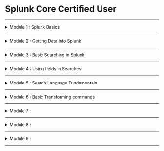 # Splunk Core Certified User


---
<details>
  <summary> Module 1 : Splunk Basics </summary>

- What is Splunk?
- Basic Splunk Components
    - Processing Components
        - Forwarders, Indexers, Search Heads
    - Management Components 
        - Deployment server
        - Indexer Cluser Manager
        - Search head cluster deployer
        - License Manager
        - Monitoring Console

- Splunk Components
    - Splunk Forwarders
        - Universal forwarders ( for prods)
            - Separate executable with reduced functionality
            - Main function is to collect and send data
        - Heavy forwarders
            - Configure from full Splunk enterprise installation.
            - Can parse and filter data before forwarding.

    - Splunk Indexers (Search Peer)
        - It is a splunk enterprise instance that processes and writes data into repositories as events
        - Indexers can do processing
            - Transform raw data into events (parsing)
            - NOTE: Heavy forwarders can also parse data as well.
            - Assign metada - source, sourcetype (json, csv, etc), host (host machine that is actually sending the data to the Splunk)
            - Identify or create timestamps
            - After all the processing is done, indexers will write data to data repositories known as indexes in disk.
            - Default indexes
                - Main
                - _internal - Splunk own logs
            - Repositories containing files with index data are called buckets.
            - Example index structure

            ```
            Repositories
            Home Path
                Hot Bucket - data is actively ingested into hot bucket. Write only happen in Hot Bucket.
                Warm Bucket
            Cold Path
                Cold Bucket - Retention. If reach over the retention period, data will be frozen. 
            Thawed Path
                Frozen to thawed buckets
            ```
        - Indexer Cluster
            - Group indexers together to provide data replication
            - Cluster Manager coordinates replication activities and manages the Cluster
    - **Exam Tips**
        - Splunk components that transforms raw data into events.
            - Indexers
            - Heavy forwarders
        - Splunk components that saves data into disk
            - ONLY indexers can write to Hot Bucket disk
        - Licensing meter runs during indexing

 - Search Head
    - Allow users to write search queries (SPL) to search the indexed data
    - Distributes search requests to the indexers and merges the result back to the user
    - Extract fields and create other knowledge objects such as 
        - Reports
        - Alerts
        - Visualizations
        - Dashboards
    
    - Search Head Cluster
        - Group search heads with identical configuration
        - Search requests from users are balanced across Search Head (SH) group - load balancing
        - Managed by a Cluster Captain
            - Coordinates job scheduling among SH members
            - Coordinates replication activities
        - Cluster Deployer
            - This is a management component that distributes apps and other configurations to Cluster members
            - Distributes content, configuration, apps to other groups of Splunk instances (deployment clients)
            - Distributed content is known as deployment apps
            - Used mostly distribute apps to Splunk Forwarders
    - **Exam Tips**
        - Splunk component that let users write SPL queries ==> Search Head

- Forwarder Management
    - Deployment server GUI accessible within Splunk Web
    - Provides a way to configure deployment server and monitor updates
- License Manager
    - Hosts licenses and assigns license volumne to other Splunk Components (License peers) in a distributed deployment
    - License meter runs during indexing
    - License Types:
        - Volumne based
        - Infrastructure based
        - Access to Splunk features
- Monitoring Console
    - Used to view topology and performance information about your Splunk deployment
    - Monitor dashboards, use data from Splunk internal logs

- Splunk Web User Interface 
    - Access Splunk Web UI using a browser
    - Default Splunk Enterprise port is 8000
    - Local Machine : http://localhost:8000
    - Remote Instance (VM) : http://<instanceIP address>:8000
    - Provides access to Splunk features
        - Available features depend on role of user
        - Three main out of the box roles
            - User
            - Power
            - Admin 
    - Includes apps to extend functionality
        - Default App examples:
            - Home App
            - Search & Reporting App
        - Create Custom apps
        - Download apps from Splunkbase

    - **Exam Tips**
        - Default port of Splunk web ==> 8000
        - Splunk default app examples 
            - Home App
            - Search & Reporting App

- Splunk Apps
    - Splunk Apps are custom solutions that allow you to extend the functionality of the Splunk platform
    - What can Splunk app do?
        - Separate workspaces for different use cases to co-exist on single Splunk instance
            - Alerts
            - Reports
            - Dashboards
        - Custom configurations to ingest data
        - Collections of 
            - Data inputs
            - UI elements
            - Knowledge objects - fields extraction
    - Where to find apps?
        - Browse to find apps within Splunk Enterprise
        - Splunkbase, https://splunkbase.splunk.com/
    - **Exam Tips**
        - What are the use cases of Splunk apps?
        - Access Splunk apps in Splunkbase

- Splunkbase
    - Download eventgen

- Settings
    - Knowledge
        - Create and manage knowledge objects
        - Major menu items available to user and power roles
    - System
        - System settings
        - Licensing
        - Restart Splunk from GUI
    - Data
        - Create indexes and configure data inputs
        - Configure data forwarding and receiving
    - Distributed environment
        - Indexer clustering
        - Forwarder management
        - Data Fabric
        - Federated search
        - Distributed search 
    - Exam tip
        - What can be changed using account settings and preferences?
            - full name, email, password, timezone, background screen, etc.

- Search & Reporting App
    - Default app that provides an interface to search, analyze and vistualize data in Splunk
    - Search Bar - 
    - App Navigation Bar
    - Timerange
    - Search modes
        - fast mode
        - smart mode
        - verbose mode - least performance
    - Search history
    - Data summary
        - Use the Data Summary tab to quickly learn about the data present in your Splunk deployment
            - View count of events by :
                - Hosts
                - Sources
                - SourceTypes
    - Exam Tips
        - Quick way to understand your data in your deployment.
        - Fields present under data summary 
- Splunk Roles and Users
    - Roles 
        - admin
            - Access to all settings
            - can_delete
        - power
            - Have limited access to settings
            - Create and publish (share) knowledge objects
            - Assign to power users
        - splunk_system_role
        - user
            - Limited access to settings
            - Create private knowledge objects
            - Assign to basic users
    - Exam Tips
        - Role permissions. Which roles have minimum and maximum permissions
        - How many main roles in Splunk by default
            - min roles are user, power, admin
    - Question
        - Q1: Which of the following Splunk components typically resides on machines where data originates?
            - Forwarders are installed on host machines to collect data and send to Splunk for indexing.
        - Q2: Which Splunk component transforms raw data into events and distributes the results to an index?
            -  Indexer is the Splunk component that processes and writes data into repositories (indexes) as events.
        - Q3: Which component of Splunk is primarily responsible for saving data?
            - Indexer is the Splunk component that processes and writes data (saves data) into repositories (indexes) as events.
        - Q4: Three basic components of Splunk are?
            - Basic components are the processing components - Forwarder, Indexer, Search Head
        - Q5: What is Splunk?
            - Splunk is a software platform to search, analyze and vistualize the machine-generated data
        - Q6: Which component of Splunk let us write SPL query to find the required data?
            -  The Search Head allows users to write search queries using Splunk Search Processing Language (SPL) to search indexed data.
        - Q7: Which of the following Splunk Components can perform log filtering/parsing?
            - While universal forwarders can only collect and send data, heavy forwarders can parse and filter data.
        - Q8: Which of the following is true about user account settings and preferences?
            - You can configure Full name, Time zone and Default app under account settings and preferences in the account menu.
        - Q9: A collection of items containing things such as data inputs, UI elements, and knowledge objects is known as what?
            - Apps are collections of data inputs, UI elements, and knowledge objects.
        - Q10: Splunk Apps are used for the following:
            - 
        - Q11: Which is a default app for Splunk Enterprise?
            - Splunk comes out-of-the box with default apps such as Home App, Search & Reporting App.
        - Q12: How many main roles do you have in Splunk?
            - Splunk comes out-of-the box with 3 main roles: User, Power, Admin
        - Q13: What is the default web port used by Splunk?
            - Default port to access Splunk Web UI is 8000.

- Useful references
    - https://www.aplura.com/splunk-best-practices/
    - https://medium.com/@byanalytixlabs/understanding-the-splunk-architecture-key-components-and-best-practices-7f6161762328
</details>

---

<details>
  <summary> Module 2 : Getting Data into Splunk </summary>

- Ways to ingest data into Splunk
    - What data to ingest into Splunk?
        - Get data from files and directories
            - Monitor files and directories
            - Upload static files
        - Get data from network sources
            - Data that come over a network port
            - Both TCP and UDP protocols are supported
        - Get data from window sources
            - Window event logs
            - windows registry
            - Windows management instrumentation (WMI)
            - Active directory
            - Performance Monitoring
        - Get data from other sources
            - API
            - DB
            - Metrics
            - FIFO queues

    - How to ingest data into splunk
        - Use existing apps and add-ons: First check, if there is an existing add-ons
            - e.g. Splunk add-on for windows
            - Splunk add-on for AWS
            - Splunk DB connect
            - Splunk Stream
        - Find apps and add-ons on Splunkbase
        - Use forwarders to get data
            - install forwarders on the sources generating data.
            - Use Heavy Forwarders if more processing is needed before ingestion
        - Use HTTP event collector (HEC)
            - Use HEC to get data from source via HTTP or HTTPs protocol
        - For custom data, use scripted or module inputs

- Splunk index time process - end of end process consisting of three phases
    - Input Phase
        - Handled at the data source
            - Universal forwarder
            - HF
        - data sources are open and read
        - COnfigurations are applied to entire streams
        - data sent out for indexing
    - Parsing Phase
        - Handled at :
            - indexer
            - heavy forwarder
        - data is broken up into events
        - Extract defaul metadata fields
            - host
            - source
            - sourcetype
            - index ( defaults to main )
        - Identify and create timestamps
        - Identify line termination
    - Indexing Phase
        - Handled at : 
            - indexer
        - Run license meter
        - Build index data structures
        - Write data to disk

- Configuring data inputs
    - Add data inputs using one of the followin methods
        - Splunk Web
        - CLI
        - Config files - edit inputs.conf
        - Apps and add-ons from Splunkbase
    - Add data inputs using Splunk Web
        - Upload
            - Upload local files from your computer
            - Only get indexed once
        - Monitor
            - Monitor files and directories, network ports, etc.
            - Data located on Splunk enterprise instances
            - Useful for testing
        - Forward
            - Get data from remote machines over receiving port
            - Remote machines have forwarders installed
            - Mostly used in production environments
    
- Configuring data inputs - upload
    - select data source - file containing data to index
    - select a matching sourcetype from list of pretrained sourcetypes
        - sourcetype determined automatically but you can choose a different one from the dropdown.
        - you can also create a new sourcetype name
    
    - Input settings
        - Assing metadata values
        - Pick an index you want to place the data in
        - Review 
    - Data sources are from splunk
        - webserver 1, 2, 3
            - access.log, secure.log
        - localhost
            - Eventgen app, eventgen.conf
        - local host

- Adding training data - generate events

|Operating System| Default Splunk installation directory | Directory for app config files |
|---|---|---|
|Windows|C:\Program Files|Splunk|C:\Program files|Splunk\etc\apps|
|Linux|/opt/splunk|/opt/splunk/etc/apps|
|Mac OS|/Application/Splunk|/Application/Splunk/etc/apps|
- Adding training data - Overview
- Adding Training data - upload files
- Adding training data - Generating events

- **Quiz** - TB Added

</details>

---

<details>
  <summary> Module 3 :  Basic Searching in Splunk</summary>

- **Overview of Search & Reporting App**
    - New Search, fields, mode, job, etc.
- **Search with Keywords and Phrases**
    - Use keywords and phrases to retrieve matched events from the index
    - `index=main sourcetype=eventgen`
    - Match is performed against raw events in the _raw field.
    - To search matching phrases, use "double quotes" , "user ubuntu"
    - Scenario 1: Search events that match the following keywords for all time. Check which index(es) these events belong to.
        - invalid
        - amanda
        - Macintosh
        - telco01
    
    - Scenario 2 : Search events that match the following quoted phrase for all time. Check which index(es) these events belog to.
        - "user ubuntu"
        - "failed password"
        - "like gecko"
        - "Mac OS"
- **Use Wildcards**
  - Best practice, use Wildcards at the end of a term, e.g. pass*, fail*
  - Avoid using wildcards in the following situations:
    - Beginning of a string - *fail, *word
        - ==> search will look at every string, i.e., scan all events.
        - ==> can cause performance issues
    - Middle of a string - http*buttercupgames.com
        - ==> might cause inconsistent results especially in strings containing punctuation.

    - Scenario:
        - Search events that match the following terms with wildcards for all time. Compare execution times.
            - fail* with *fail
            - pass* with *word
            - http://www.buttercupgames.com with http*buttercupgames.com
        - Check for time taken --> Job --> Inspect Job
    - Exam tips : placement of wildcards in the search terms
- **Use boolean expressions (AND, OR, NOT operators)**
    - Boolean operators must be in uppercase
    - AND operator is implied between terms. Do not need to be explicitly specified.
        - Search for **failed passord** is the same as **failed AND password**
        - Not operators applies tot he term immediately following NOT
            - **user NOT administrator** ==> Search events that contain the word user and does not contain the word administrator
    - Scenario
        - Search events that match the following terms with Boolean operators for all time
            - failed password == failed AND password
            - invalid or macintosh
            - (www1 or www2) user amanda == (www1 or www2) AND user AND amanda
    - Exam tips
        - Which boolean operator is implied.
        - How to combine search terms with Boolean operators
        - Booleans in uppercase
    - Use Search Assistant - helps with writing searches by providing selections to complete search strings:
        - Marching terms in indexed data
        - Matching searches based on recent search history
        - Shows list of commands after first pipe (|)
        - You can select a term from the list to add to the search
        - Mouse over a command to get more info about the command
        - Search assistant also provides guidance to match parenthesis as you type.
            - When end parenthesis is typed, correspoinding beginning parenthesis is highlighted.
        - Search assistant is enabled by default, but can be disabled. Three modes:
            - full mode
                - Additionally displays count of how many times a term appears in indexed data.
                - Can be toggled using "Auto Open" option
            - compact mode - default
            - None (disable)
    - Scenario
        - Verify that the default search assistant mode is Compact.
        - Type the following keywords on the search bar to vertify search assistant:
            - Use - check for matching terms in indexed data.
            - (www1 - check for matching searches run rcently
                - select a recent search with parenthesis. Verify matching start parenthesis
            - telco01 | ==> check for commands after the pipe.
                - Mouse over a command to get information.
        - Change the search assistant mode to Full and verify that count of terms for search above.
        - Use the Auto Open option to toggle Full mode
        - Disable search assistant and verify that there are no selections provided for searches.

- **Use Search Assistant**
    - Search assistant helps with writing searches by providing selections to complete search strings.
    - You can select a term from the list to add to the search.
    - Mouse over a command to get more info about the command.
    - Search assistant is enabled by default but can be disabled. Three modes : 
        - Compact (default)
        - Full - get more info than compact mode.
        - None (disable)
    - Pipe character ==> you want command right after | 
    - e.g. `telco01 | stats count`

- **Identify Contents of search results**
    - timestamp
    - Splunk also extracts metadata fields at index time
        - host
        - source
        - sourcetype
        - index
    - Selected fields 
    - Terms that match the search are highlighted in search results.
    - When you click an item in the search results, you can drilldown to the following:
        - Add to search
        - Exclude from search
        - New search
    - Exam tips
        - Order of search results is reverse chronological order
        - Actions when clicking item on search results
        - Search result display options ==> raw, list, table
        - Metadata fields
- **Setting search time range**
    - Presets
        - real time
        - relative (historical)
        - other
    - Default time picker selection is last 24 hours
    - Time modifiers
        - earliest - `-24@h`
        - latest - `now`
        - It will overwrites the time range picker value
    - Relative time examples
        - earliest =-24h latest=now
        - earliest=-24h@h latest=now
    - Absolute time example
        - earliest=09/03/2024:00:00:00 latest=09/04/2023:23:00:00
        - s seconds
        - m minutes
        - d days
        - h hours
        - w weeks
        - mon months
        - y years
    - Snapping always rounds down to the nearest time unit specified 
        - If current time is 10:42:07, -4hr@h looks back to 06:00:00
        - If current time is 15:38:12, -30m@h looks back to 15:00:00 
    - Exam Tips
        - What UI component that allows for time selection - time range picker
        - setting time range using earliest and latest
        - time range picker options
            - presets, relative, real time, date range, date and time range, advanced
        - time unit abbreviations
            - s, m, d, h, w, mon, y
        - Difference between real-time and relative time   
            - real time vs historial 
    - earliest=-7d@d latest=now
    - earliest=-7d@d latest=0d
    - host01 OR host09 earliest=02/01/2025:05:00:00 latest=02/01/2025:14:00:00

- **Events Timeline**
    - Bin size (scale) of the timeline is shown on the legend
    - Formatting timeline
        - Hidden - hids the timeline
        - Compact - no labels on axis
        - Full
        - Linear scale
        - Log scale 

    - Zoom options
        - Zoom out 
            - Increases the size of the time bin in the legend. Re-executes the search 
        - Zoom to selection
            - Select a few bars and click `zoom to selection` to zoom in.
            - Decreases the size of bin
            - Re-executes the search
        - Deselect 
            - Cancel a selection 
    - Exam tips
        - Function of events timeline
        - Using click and drag on timeline
        - Timeline controls: Format, zoom out, zoom to selection, Deselect

- **Manage Search Jobs**
    - Every search you run is a job and generates a job Id
    - Job menu 
        - Change job settings
        - Send job to background
        - Inspect job 
        - Delete job 
    - Pause/Resume job
        - Pause a job while it's running and resume to finalize 
    - Stop job 
        - Will generate partial results
    - Share job 
        - Provides a link to bookmark or copy/share job
        - Extend retention of results to 7 days from default of 10 mins.
        - Give read permissions to everyone.
    - Export job 
        - Export search results as raw events (text file), CSV, XML, json
        - After using a transforming command, you no longer have raw events. ONLY CSV, XML, JSON available
    - Print job 
        - Print results or save as PDF 

    - Edit Job settings
        - permissions
            - by default, only owner can view the job (private).
            - When you share job link, read access is provided to everyone 
        - lifetime 
            - default job lifetime is 10mins.
            - When you share job link, lifetime is automatically extended to 7 days.
            - To keep results longer, save job as a report. 
    - Access saved Jobs
        - Activity -> Jobs
        - Show jobs run within last 10 mins (default)
        - Show jobs with lifetime extended to 7 days
        - To view jobs results, click on job link 
    - Exam tips 
        - default time to retain search job - 10 mins 
        - how to keep search results longer than 7 days - save the job as report 
        - What can you configure with job settings menu?
            - permission, job lifetime
        - Job details on activity menu 
        - 

- **View Search History**
    - Contains a list of most recently run ad-hoc searches
    - Use filter to find specific previously run searches
    - By default, contains 20 searches per page
    - Use time filter to set the Timerange
    - Use Add to search to run a previously run search 


</details>

---

<details>
  <summary> Module 4 :  Using fields in Searches</summary>

- **What are fields?**
    - Fields are searchable name/value pairs in your event data.
    - Searches using fields are more efficient than searches using keywords or quoted phrases
    - Fields can be extracted from data at index time and at search time
        - Index-time extractions
            - metadata fields : host, source, sourcetype, index.
            - Internal fields : _time, _raw, etc.
            - Custom Fields
        - Search-time extractions
            - Field discovery
                - automatically discover fields based on sourcetype and name/value pairs in your data
                - Enabled by default
                - In Fast mode, field discovery is disabled. You will see fields that are extracted at index time.
            - Custom fields
            - Ad-hoc search
    - Most data vendors have documentation for field name/value mappings that can be used to define extractions in Splunk 

    - Demo 
        - Run the query ==> "index=web sourcetype=access_combined" for all time
        - Identify metadata fields host, source, sourcetype, index and internal fields _time, _raw
        - Change search mode to Fast to disable field discovery. Revert to re-enable field discovery 
        - Identify data-specific fields for clientip, categortyId, status
    - Exam Tips:
        - Describe field discovery
        - Understand index and search time fields
        - Metadata fields
        - Internal fields 

        ```
            index=web sourcetype=access_combined
            | table _time, _raw
        ```

- **Using the Fields sidebar** 
    - Fields sidebar displays fields discovered in your events.
    - Fields groupings
        - Selected Fields
        - Interesting fields
    - Selected fields
        - By default, selected fields are host, source and sourcetype 
        - Can be configured to add/remove fields
        - Listed under every event.
    - Interesting Fields
        - Fields that appears in at least 20% of your events.
        - Can making Interesting Field as a selected field and vice versa 
    - All fields
        - Use this to see all fields in events
        - Will also include fields that appear in less than 20% of Events
    - Field characteristics 
        - If starts with #, it is numeric fields
        - If starts with a, it is Alphanumeric fields
        - If you see numbers next to the fields, it counts the unique values 
    - To make any field as a selected field:
        - Click on "All Fields"
        - Click the checkbox to the left of the field you want
        - FIeld will now show up in Selected fields list 
    - Field Window Shows   
        - Top 10 values of the field by count and percentage
        - Reports 
            - top values
            - top values by time - timechart of top values 
            - rare values - stats and Visualizations of bottom 20 values
            - Events with field - all events containing this field 
        - If field is an interesting field, click "Yes" to make it a selected field 
    - Demo 
        - Run the query "index=web sourcetype=access_combined" for All time 
        - Identify selected fields and confirm they show up under each event
        - Change JSESSIONID field from an interesting field to a selected field
        - Revert JSESSIONID to an interesting field. Make it a selected field using the "All Fields" option.
        - Identify numeric and Alphanumeric fields on the fields sidebar 
        - Click on productid field to check top 10 values. Open each report associated with this field 
        - Click on the numeric field status and confirm/vertify the following 3 additional reports:
            - Average over time 
            - Maximum value over time 
            - Minimum value over time 
    - Exam Tips 
        - Add fields to the field sidebar
        - Numeric, Alphanumeric fields, count of unique values
        - Default selected fields
        - Reports in field window 

- **Using fields in searches**
    - Search syntax is <field_name>=<field_value>
    - Using fields to search is more efficient than using keywords and quoted strings 
        - Use quotation marks for field names with spaces
        - `index=web fullName="Jane Austin"`
        - Case Sensitivity
            - fields names are case sensitive
                - `index=web action=addtocart`
                - `index=web Action=addtocart`
            - fields values not NOT case sensitive
                - `index=web action=addtocart`
                - `index=web action=ADDTOCART`
        - You can use wildcards with fields
            - `index=web action=addtocart JSESSION=SD2*`
        - You can use Boolean operators AND, OR, NOT with Fields
            - spce between is NOT
            - `index=main sourcetype="eventgen" (nodeName=host05 OR nodeName=host06) NOT partner=Telco04`
        - !, !=, >, < , <=, >=
    - Wildcards 
        - Use wildcards to match an unlimited number of characters in a field value
        - Wildcards can be used at the start, Middle and end of a field value 
        - Best practices
            - Avoid using wildcards at the beginning - all events will be scanned causing performance issues
            - Avoid using wildcards in the middle - will cause inconsistent results 
    - For fields with IP addresses, you can search with CIDR format 
        - Specify network IP and subnet mask : userIPAddress="192.168.180.0/24"
        - `index=main sourcetype=eventgen userIPAddress="192.168.180.0/24"`
    - Exam tips
        - Case Sensitivity of field names and values 
    - Demo
        - Run this query `index=main sourcetype=eventgen partner=telco04` for last 60 mins
        - To verify case Sensitivity, search with 
            - PARTNER=telco04 - Notice no results generated.
            - partner=TELCO04 - Notice results generated 
        - Using wildcards, find all numbers starting with 710 and all response codes starting with 4
        - Narrow the search down to all /24 IP addresses starting with 192.168.143 using:
            - Wildcards 
            - CIDR notation 

- **Boolean Operators** 
    - AND operator is implied.
    - Boolean operators are always uppercase. Narrow down the searches and improve performance
        - `index=web sourcetype=access_combined (host=Webserver1 OR host=Webserver2) NOT action=remove`
        - `index=web AND sourcetype=access_combined AND (host=Webserver1 OR host=Webserver2) NOT action=remove`
    - Exam Tips 
        - Which boolean operator is implied
        - Case of boolean operators 
        - Searches using boolean operators 
    - Demo 
        - Run the query `index=web sourcetype=access_combined` for last ALL Time 
        - Retrieve only events from Webserver1 and Webserver2
        - Exclude events that have action field value equal remove 
        - Insert AND operator in the query and verify results are the same 

- **Comparison Operators** 
    - Demo 
        - Run the query `index=web sourcetype=access_combined` for last ALL time 
        - Retrieve only events from webserver1 and Webserver2
        - Events having number of bytes greater than or equal to 3000
        - Exclude events with action field value of remove 
        - Events with status > 200 < 500

- **Difference between != and NOT** 
    - Both operators can be used to exclude events from your search 
    - In practice, they can produce different results. Example:
        - NOT will search : 
            - All events where action field exists, and value is different from remove 
            - All events where action field does not exist 
        - != will only search 
            - All events where action field exists, and value is differen from remove 
- **Search modes**
    - Fast mode
        - Best performance, speed over completeness
        - Field discovery disabled
        - No event list when using transforming commands 
    - Smart mode (default)
        - Balance speed and completeness
        - Field discovery is enabled
        - Behaves like fast mode when using transforming commands
    - Verbose Mode 
        - More data, least performance, completeness over speed
        - FIeld discovery is enabled
        - Shows event list when using tranforming commands

- **Search best practices** 
    - Specify indexes at the beginning of the search string 
        - can search without indexes but it is more efficient when specify them 
        - Examples 
            - index=main 
            - `index=web or index=security`
    - Avoid using wildcards at the beginning or middle of your search string, use * at the end
    - Use OR instead of wildcards when possible 
        - `process=su OR process=sudo`
    - Better to use inclusion than exclusion 
        - Inclusion : action=addtocart
        - Exclusion : NOT action=addtocart
    - Include as many search terms as possible to narrow down your results
    - Specify time to narrow down the results of your search. This is the most efficient filter 
    - Make your search terms as specific as possible
        - search for `Jane Austin`, inseat of `Jane`
    - Use filters as early as possible, eg. index=, sourcetype=, etc

</details>

---

<details>
  <summary> Module 5 : Search Language Fundamentals </summary>

- **Search language components, syntax and pipeline**

- **Search pipeline readability**

- **Fields command**

- **Table and rename commands**

- **Sort command**

- **Dedup command**
 

</details>

---

<details>
  <summary> Module 6 : Basic Transforming commands </summary>

- **What are transforming commands?**

- **Using the stats command**

- **Stats count function** 

- **stats discint_count function** 

- **stats sum and avg functions** 

- **stats list and values functions** 

- **combining functions** 

- **using the top command** 

- **using the rare command**

- **formatting statistics tables** 

- **Formatting visualisations** 


</details>

---

<details>
  <summary> Module 7 :  </summary>


</details>

---

<details>
  <summary> Module 8 :  </summary>


</details>

---

<details>
  <summary> Module 9 :  </summary>


</details>

---

